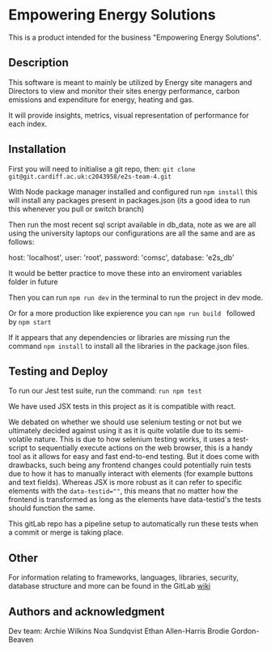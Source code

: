 # Empowering Energy Solutions

This is a product intended for the business "Empowering Energy Solutions".

## Description
This software is meant to mainly be utilized by Energy site managers and Directors to view and monitor their sites energy performance, carbon emissions and expenditure for energy, heating and gas.

It will provide insights, metrics, visual representation of performance for each index.

## Installation
First you will need to initialise a git repo, then:
`git clone git@git.cardiff.ac.uk:c2043958/e2s-team-4.git`

With Node package manager installed and configured run `npm install` this will install
any packages present in packages.json (its a good idea to run this whenever you pull or switch branch)

Then run the most recent sql script available in db_data, note as we are all using the university
laptops our configurations are all the same and are as follows:

host: 'localhost',
    user: 'root',
    password: 'comsc',
    database: 'e2s_db'

It would be better practice to move these into an enviroment variables folder in future

Then you can run `npm run dev` in the terminal to run the project in dev mode.

Or for a more production like expierence you can `npm run build ` followed by `npm start`

If it appears that any dependencies or libraries are missing run the command `npm install` to install all the libraries in the package.json files.

## Testing and Deploy

To run our Jest test suite, run the command:
`run npm test`

We have used JSX tests in this project as it is compatible with react.

We debated on whether we should use selenium testing or not but we ultimately decided against using it as it is quite volatile due to its semi-volatile nature. This is due to how selenium testing works, it uses a test-script to sequentially execute actions on the web browser, this is a handy tool as it allows for easy and fast end-to-end testing. But it does come with drawbacks, such being any frontend changes could potentially ruin tests due to how it has to manually interact with elements (for example buttons and text fields). Whereas JSX is more robust as it can refer to specific elements with the `data-testid=""`, this means that no matter how the frontend is transformed as long as the elements have data-testid's the tests should function the same.

This gitLab repo has a pipeline setup to automatically run these tests when a commit or merge is taking place.

## Other

For information relating to frameworks, languages, libraries, security, database structure and more can be found in the GitLab [wiki](https://git.cardiff.ac.uk/c2043958/e2s-team-4/-/wikis/home)


## Authors and acknowledgment
Dev team:
Archie Wilkins
Noa Sundqvist
Ethan Allen-Harris
Brodie Gordon-Beaven
